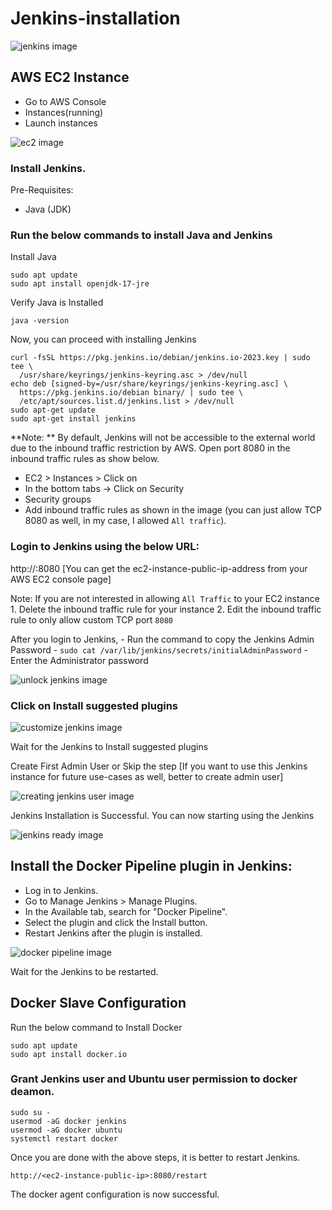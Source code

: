 # Jenkins-installation

 ![jenkins image](https://github.com/Prudhvi5442/Jenkins/blob/f946bc61d96f9cfe8d58f231f18a7d8ba70f8169/images/jenkins.jpeg)

## AWS EC2 Instance

- Go to AWS Console
- Instances(running)
- Launch instances
 
![ec2 image](https://github.com/Prudhvi5442/Jenkins/blob/f946bc61d96f9cfe8d58f231f18a7d8ba70f8169/images/ec2.png)

### Install Jenkins.

Pre-Requisites:
 - Java (JDK)

### Run the below commands to install Java and Jenkins

Install Java

```
sudo apt update
sudo apt install openjdk-17-jre
```

Verify Java is Installed

```
java -version
```

Now, you can proceed with installing Jenkins

```
curl -fsSL https://pkg.jenkins.io/debian/jenkins.io-2023.key | sudo tee \
  /usr/share/keyrings/jenkins-keyring.asc > /dev/null
echo deb [signed-by=/usr/share/keyrings/jenkins-keyring.asc] \
  https://pkg.jenkins.io/debian binary/ | sudo tee \
  /etc/apt/sources.list.d/jenkins.list > /dev/null
sudo apt-get update
sudo apt-get install jenkins
```

**Note: ** By default, Jenkins will not be accessible to the external world due to the inbound traffic restriction by AWS. Open port 8080 in the inbound traffic rules as show below.

- EC2 > Instances > Click on <Instance-ID>
- In the bottom tabs -> Click on Security
- Security groups
- Add inbound traffic rules as shown in the image (you can just allow TCP 8080 as well, in my case, I allowed `All traffic`).

### Login to Jenkins using the below URL:

http://<ec2-instance-public-ip-address>:8080    [You can get the ec2-instance-public-ip-address from your AWS EC2 console page]

Note: If you are not interested in allowing `All Traffic` to your EC2 instance
      1. Delete the inbound traffic rule for your instance
      2. Edit the inbound traffic rule to only allow custom TCP port `8080`
  
After you login to Jenkins, 
      - Run the command to copy the Jenkins Admin Password - `sudo cat /var/lib/jenkins/secrets/initialAdminPassword`
      - Enter the Administrator password
      
![unlock jenkins image](https://github.com/Prudhvi5442/Jenkins/blob/f946bc61d96f9cfe8d58f231f18a7d8ba70f8169/images/jenkins1.png)

### Click on Install suggested plugins

![customize jenkins image](https://github.com/Prudhvi5442/Jenkins/blob/f946bc61d96f9cfe8d58f231f18a7d8ba70f8169/images/jenkins2.png)

Wait for the Jenkins to Install suggested plugins

Create First Admin User or Skip the step [If you want to use this Jenkins instance for future use-cases as well, better to create admin user]

![creating jenkins user image](https://github.com/Prudhvi5442/Jenkins/blob/f946bc61d96f9cfe8d58f231f18a7d8ba70f8169/images/jenkins3.png)


Jenkins Installation is Successful. You can now starting using the Jenkins 

![jenkins ready image](https://github.com/Prudhvi5442/Jenkins/blob/f946bc61d96f9cfe8d58f231f18a7d8ba70f8169/images/jenkins4.png)
## Install the Docker Pipeline plugin in Jenkins:

   - Log in to Jenkins.
   - Go to Manage Jenkins > Manage Plugins.
   - In the Available tab, search for "Docker Pipeline".
   - Select the plugin and click the Install button.
   - Restart Jenkins after the plugin is installed.
   
![docker pipeline image](https://github.com/Prudhvi5442/Jenkins/blob/f946bc61d96f9cfe8d58f231f18a7d8ba70f8169/images/jenkins5.png)

Wait for the Jenkins to be restarted.


## Docker Slave Configuration

Run the below command to Install Docker

```
sudo apt update
sudo apt install docker.io
```
 
### Grant Jenkins user and Ubuntu user permission to docker deamon.

```
sudo su - 
usermod -aG docker jenkins
usermod -aG docker ubuntu
systemctl restart docker
```

Once you are done with the above steps, it is better to restart Jenkins.

```
http://<ec2-instance-public-ip>:8080/restart
```

The docker agent configuration is now successful.



